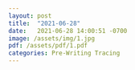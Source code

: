 ```yaml
---
layout: post
title:  "2021-06-28"
date:   2021-06-28 14:00:51 -0700
image: /assets/img/1.jpg
pdf: /assets/pdf/1.pdf
categories: Pre-Writing Tracing
---
```

